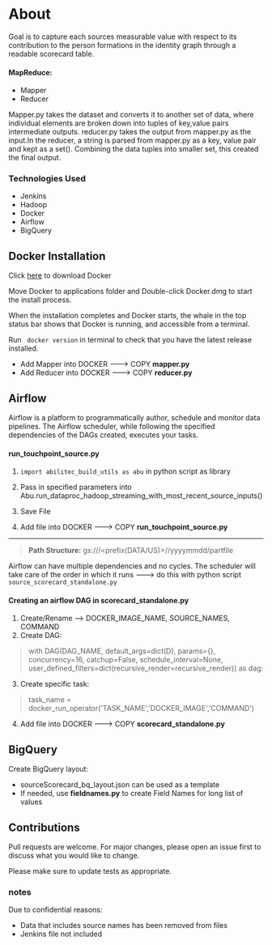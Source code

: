 # About

Goal is to capture each sources measurable value with respect to its contribution to the person formations in the identity graph through a readable scorecard table.


#### MapReduce: 
- Mapper
- Reducer

Mapper.py takes the dataset and converts it to another set of data, where individual elements are broken down into tuples of key,value pairs intermediate outputs. reducer.py takes the output from mapper.py as the input.In the reducer, a string is parsed from mapper.py as a key, value pair and kept as a set(). Combining the data tuples into smaller set, this created the final output. 

### Technologies Used
- Jenkins
- Hadoop
- Docker
- Airflow
- BigQuery
 

## Docker Installation

Click [here](https://hub.docker.com/editions/community/docker-ce-desktop-mac) to download Docker

Move Docker to applications folder and Double-click Docker.dmg to start the install process.

When the installation completes and Docker starts, the whale in the top status bar shows that Docker is running, and accessible from a terminal.

Run ``` docker version``` in terminal to check that you have the latest release installed.

- Add Mapper into DOCKER ---> COPY **mapper.py**
- Add Reducer into DOCKER ---> COPY **reducer.py**

## Airflow

Airflow is a platform to programmatically author, schedule and monitor data pipelines. The Airflow scheduler, while following the specified dependencies of the DAGs created, executes your tasks. 

#### run_touchpoint_source.py

1) ```import abilitec_build_utils as abu``` in python script as library

2) Pass in specified parameters into
Abu.run_dataproc_hadoop_streaming_with_most_recent_source_inputs()

3) Save File
4) Add file into DOCKER ---> COPY **run_touchpoint_source.py**
---

> **Path Structure:** gs://<bucket>/<prefix(DATA/US)>/<unique dataset name>/yyyymmdd/partfile


Airflow can have multiple dependencies and no cycles. The scheduler will take care of the order in which it runs --->  do this with python script ```source_scorecard_standalone.py```

#### Creating an airflow DAG in scorecard_standalone.py

1) Create/Rename --> DOCKER_IMAGE_NAME, SOURCE_NAMES, COMMAND
2) Create DAG:

> with DAG(DAG_NAME, default_args=dict(D), params={}, concurrency=16, catchup=False, schedule_interval=None, user_defined_filters=dict(recursive_render=recursive_render)) as dag:

3) Create specific task:
> task_name = docker_run_operator('TASK_NAME','DOCKER_IMAGE','COMMAND')

4) Add file into DOCKER ---> COPY **scorecard_standalone.py**


## BigQuery

Create BigQuery layout:
- sourceScorecard_bq_layout.json can be used as a template
- If needed, use **fieldnames.py** to create Field Names for long list of values



## Contributions
Pull requests are welcome. For major changes, please open an issue first to discuss what you would like to change.

Please make sure to update tests as appropriate.

### notes
Due to confidential reasons:
- Data that includes source names has been removed from files
- Jenkins file not included
